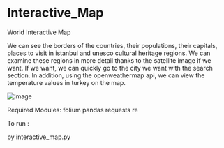 # Interactive_Map
World Interactive Map

We can see the borders of the countries, their populations, their capitals, places to visit in istanbul and unesco cultural heritage regions. We can examine these regions in more detail thanks to the satellite image if we want.
If we want, we can quickly go to the city we want with the search section. 
In addition, using the openweathermap api, we can view the temperature values in turkey on the map.

![image](https://github.com/Barisaksel/Interactive_Map/assets/71844178/c6ce3a5d-1b25-4ffd-887f-2cd02aafa7dc)

Required Modules:
folium
pandas
requests
re

To run :

py interactive_map.py
